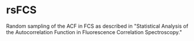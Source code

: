 # rsFCS
Random sampling of the ACF in FCS as described in "Statistical Analysis of the Autocorrelation Function in Fluorescence Correlation Spectroscopy." 

